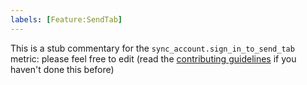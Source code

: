 ```yaml
---
labels: [Feature:SendTab]
---
```


This is a stub commentary for the `sync_account.sign_in_to_send_tab` metric: please feel free to edit (read the
[contributing guidelines](https://github.com/mozilla/glean-annotations/blob/main/CONTRIBUTING.md)
if you haven't done this before)
